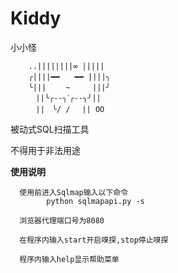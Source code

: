 # Kiddy
小小怪

        ..||||||||∞ |||||
        ╭||||━━　　━━ ||||╮
        ╰|||　　 ~　　　|||╯
        　||╰╭--╮ˋ╭--╮╯||
        　||　╰/ /　 || ОО 

 被动式SQL扫描工具
   
 不得用于非法用途
 

 **使用说明**

      使用前进入Sqlmap输入以下命令
            python sqlmapapi.py -s
      
      浏览器代理端口号为8080
      
      在程序内输入start开启嗅探,stop停止嗅探
      
      程序内输入help显示帮助菜单